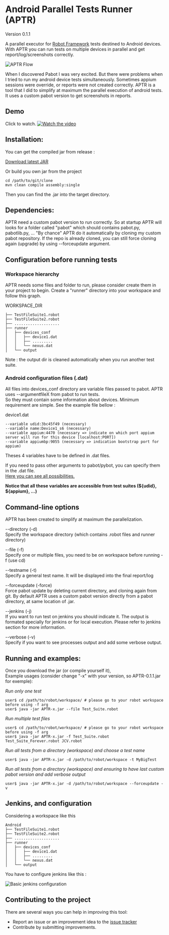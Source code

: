 # Android Parallel Tests Runner (APTR)

Version 0.1.1

A parallel executor for [Robot Framework](http://www.robotframework.org) tests destined to Android devices. With APTR you can run tests on multiple devices in parallel and get report/log/screenshots correctly. 


![APTR Flow](https://i.imgur.com/oSFC74Z.jpg)

When I discovered Pabot I was very excited. But there were problems when I tried to run my android device tests simultaneously. Sometimes appium sessions were override, or reports were not created correctly.
APTR is a tool that I did to simplify at maximum the parallel execution of android tests. It uses a custom pabot version to get screenshots in reports.

## Demo

Click to watch.
[![Watch the video](https://cdn-b-east.streamable.com/image/4e8ye.jpg?token=_8kATQalsWfQa3wg-HMPqw&expires=1568629200)](https://streamable.com/4e8ye)


## Installation:

You can get the compiled jar from release : 

[Download latest JAR](https://github.com/bastienjalbert/aptr/releases/tag/v0.1.1)
    
Or build you own jar from the project

    cd /path/to/git/clone
    mvn clean compile assembly:single

Then you can find the .jar into the target directory.

## Dependencies:

APTR need a custom pabot version to run correctly. So at startup APTR will looks for a folder called "pabot"
which should contains pabot.py, pabotlib.py, ... "By chance" APTR do it automatically by cloning
my custom pabot repository. 
If the repo is already cloned, you can still force cloning again (upgrade) by using --forceupdate argument.
 

## Configuration before running tests

### Workspace hierarchy

APTR needs some files and folder to run, please consider create them in your project to begin.
Create a "runner" directory into your workspace and follow this graph.

WORKSPACE_DIR

    ├── TestFileSuite1.robot  
    ├── TestFileSuite2.robot  
    ├── ....................  
    ├── runner   
    │   ├── devices_conf  
    │   │   ├── device1.dat  
    │   │   ├── .........     
    │   │   └── nexus.dat  
    │   └── output  

Note : the output dir is cleaned automatically when you run another test suite.


### Android configuration files (.dat)

All files into devices_conf directory are variable files passed to pabot. APTR uses --argumentfileX from pabot to run tests.  
So they must contain some information about devices. Minimum requirement are simple. See the example file bellow :

device1.dat

    --variable udid:3bc45f49 (necessary)   
    --variable name:Device1_s6 (necessary)  
    --variable appium:4470 (necessary => indicate on which port appium server will run for this device [localhost:PORT])  
    --variable appiumbp:9055 (necessary => indication bootstrap port for appium) 


Theses 4 variables have to be defined in .dat files.

If you need to pass other arguments to pabot/pybot, you can specify them in the .dat file.  
[Here you can see all possibilities.](http://robotframework.org/robotframework/latest/RobotFrameworkUserGuide.html#argument-files)

**Notice that all these variables are accessible from test suites (${udid}, ${appium}, ...)**

## Command-line options

APTR has been created to simplify at maximum the parallelization. 

--directory (-d)     
  Specify the workspace directory (which contains .robot files and runner directory)

--file (-f)    
  Specify one or multiple files, you need to be on workspace before running -f    (use cd)
  
--testname (-t)   
  Specify a general test name. It will be displayed into the final report/log   

--forceupdate (-force)   
  Force pabot update by deleting current directory, and cloning again from git. By default APTR uses a custom pabot version directly from a pabot directory, at same location of .jar.   
  
--jenkins (-j)   
  If you want to run test on jenkins you should indicate it. The output is formated specially for jenkins or for local execution. Please refer to jenkins section for more information.   
  
--verbose (-v)   
  Specify if you want to see processes output and add some verbose output.   

## Running and examples:

Once you download the jar (or compile yourself it),   
Example usages (consider change "-x" with your version, so APTR-0.1.1.jar for exemple):

*Run only one test*  

    user$ cd /path/to/robot/workspace/ # please go to your robot workspace before using -f arg
    user$ java -jar APTR-x.jar --file Test_Suite.robot
    
*Run multiple test files*  

    user$ cd /path/to/robot/workspace/ # please go to your robot workspace before using -f arg
    user$ java -jar APTR-x.jar -f Test_Suite.robot Test_Suite_Forever.robot JCV.robot

*Run all tests from a directory (workspace) and choose a test name*

    user$ java -jar APTR-x.jar -d /path/to/robot/workspace -t MyBigTest

*Run all tests from a directory (workspace) and ensuring to have last custom pabot version and add verbose output*

    user$ java -jar APTR-x.jar -d /path/to/robot/workspace --forceupdate -v
 
## Jenkins, and configuration

Considering a workspace like this 

    Android
    ├── TestFileSuite1.robot  
    ├── TestFileSuite2.robot  
    ├── ....................  
    ├── runner   
    │   ├── devices_conf  
    │   │   ├── device1.dat  
    │   │   ├── .........     
    │   │   └── nexus.dat  
    │   └── output  

You have to configure jenkins like this :  

![Basic jenkins configuration](https://i.imgur.com/TXoNSgH.png)

## Contributing to the project

There are several ways you can help in improving this tool:

   - Report an issue or an improvement idea to the [issue tracker](https://github.com/bastienjalbert/aptr/issues)  
   - Contribute by submitting improvements.
